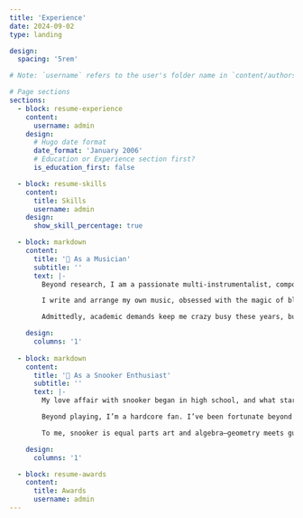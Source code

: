 ```yaml
---
title: 'Experience'
date: 2024-09-02
type: landing

design:
  spacing: '5rem'

# Note: `username` refers to the user's folder name in `content/authors/`

# Page sections
sections:
  - block: resume-experience
    content:
      username: admin
    design:
      # Hugo date format
      date_format: 'January 2006'
      # Education or Experience section first?
      is_education_first: false

  - block: resume-skills
    content:
      title: Skills
      username: admin
    design:
      show_skill_percentage: true

  - block: markdown
    content:
      title: '🎵 As a Musician'
      subtitle: ''
      text: |-
        Beyond research, I am a passionate multi-instrumentalist, composer, and arranger 🎼. My primary instruments are the piano and the guitar, and I absolutely love using keyboards for composition and production 🎹. As a band musician, I play keyboard and guitar, occasionally stealing the spotlight as lead vocalist 🎤, bassist, or even drummer 🥁. I also play the cello 🎻, completely enchanted by its rich, melancholic timbre—a voice that whispers sorrow and longing with heartbreaking beauty 💔.

        I write and arrange my own music, obsessed with the magic of blending instruments into a symphony of emotions ✨. My go-to styles are pop-rock and R&B, and I’ve got tons of hands-on experience in vocal and instrumental recording 🎧. Back in the day, I led the Songyi Awakening Music Studio and rocked as president of Southeast University’s Guitar Society. One of my proudest moments? Composing the 2022 graduation song, which won the "National Outstanding Youth Works" award 🏆—and later, during my PhD, another original track was honored as a "Shanghai Outstanding Work" 🎶.

        Admittedly, academic demands keep me crazy busy these years, but I still sneak in solo sessions on piano, guitar, and cello, jamming and improvising like there’s no tomorrow 🎵🔥. And though time’s tight, I just can’t quit composing—because the music inside me? It’s practically bursting to break free 💥.

    design:
      columns: '1'
      
  - block: markdown
    content:
      title: '🎱 As a Snooker Enthusiast'
      subtitle: ''
      text: |-
        My love affair with snooker began in high school, and what started as a hobby has now spanned nearly a decade ⏳. At my peak, I proudly held the title of my university’s "top cueist" 🏅 and even notched a personal best break of 82 points—agonizingly close to that dream century! These days, thanks to the relentless demands of research, my game isn’t as sharp as it once was, but I still sneak in frames whenever possible. When short on time, I switch to Chinese 8-ball (and hey, I’ve got a university team championship 🏅 and individual third-place finish under my belt! 🥉).

        Beyond playing, I’m a hardcore fan. I’ve been fortunate beyond words to witness snooker gods like O’Sullivan, Higgins, Trump, Selby, and Ding Junhui work their magic live—heart-stopping moments I’ll never forget. Even more surreal? Getting to chat briefly with them and absorb priceless tips (Ronnie’s advice on cueing still echoes in my mind! 🎯).

        To me, snooker is equal parts art and algebra—geometry meets guts, where every shot is a high-wire act of calculation and nerve. And while academia keeps me busy, the green baize still calls my name... because once a snooker soul, always a snooker soul ❤️🎱.

    design:
      columns: '1'

  - block: resume-awards
    content:
      title: Awards
      username: admin
---
```

